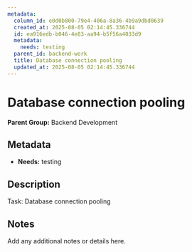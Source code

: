 ```yaml
---
metadata:
  column_id: e0d0b800-79e4-406a-8a36-4b9a9dbd0639
  created_at: 2025-08-05 02:14:45.336744
  id: ea916edb-b046-4e83-aa94-b5f56a4033d9
  metadata:
    needs: testing
  parent_id: backend-work
  title: Database connection pooling
  updated_at: 2025-08-05 02:14:45.336744
---
```


# Database connection pooling

**Parent Group:** Backend Development

## Metadata
- **Needs:** testing

## Description
Task: Database connection pooling

## Notes
Add any additional notes or details here.